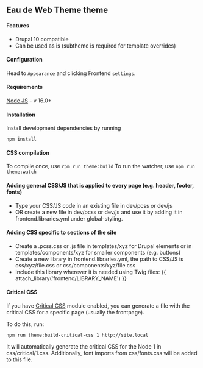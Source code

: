 ## Eau de Web Theme theme
#### Features
* Drupal 10 compatible
* Can be used as is (subtheme is required for template overrides)

#### Configuration
Head to `Appearance` and clicking Frontend `settings`.

#### Requirements
[Node JS](https://nodejs.org/en/) - v 16.0+

#### Installation

Install development dependencies by running

`npm install`

#### CSS compilation

To compile once, use `rpm run theme:build`
To run the watcher, use `npm run theme:watch`

#### Adding general CSS/JS that is applied to every page (e.g. header, footer, fonts)

- Type your CSS/JS code in an existing file in dev/pcss or dev/js
- OR create a new file in dev/pcss or dev/js and use it by adding it in frontend.libraries.yml under global-styling.

#### Adding CSS specific to sections of the site

- Create a .pcss.css or .js file in templates/xyz for Drupal elements or in templates/components/xyz for smaller components (e.g. buttons)
- Create a new library in frontend.libraries.yml, the path to CSS/JS is css/xyz/file.css or css/components/xyz/file.css
- Include this library wherever it is needed using Twig files: {{ attach_library('frontend/LIBRARY_NAME') }}

#### Critical CSS

If you have [Critical CSS](https://www.drupal.org/project/critical_css) module enabled, you can generate a file with the critical CSS for a specific page (usually the frontpage).

To do this, run:

`npm run theme:build-critical-css 1 http://site.local`

It will automatically generate the critical CSS for the Node 1 in css/critical/1.css. Additionally, font imports from css/fonts.css will be added to this file.
